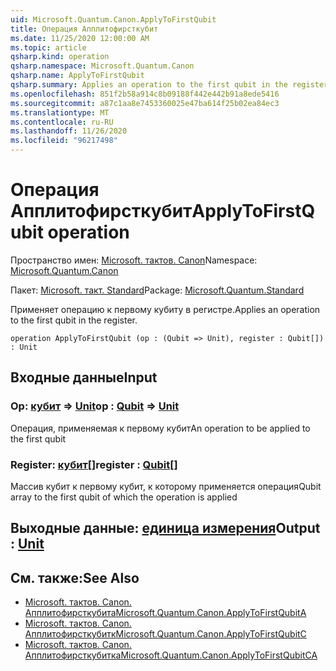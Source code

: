 ```yaml
---
uid: Microsoft.Quantum.Canon.ApplyToFirstQubit
title: Операция Апплитофирсткубит
ms.date: 11/25/2020 12:00:00 AM
ms.topic: article
qsharp.kind: operation
qsharp.namespace: Microsoft.Quantum.Canon
qsharp.name: ApplyToFirstQubit
qsharp.summary: Applies an operation to the first qubit in the register.
ms.openlocfilehash: 851f2b58a914c8b09188f442e442b91a8ede5416
ms.sourcegitcommit: a87c1aa8e7453360025e47ba614f25b02ea84ec3
ms.translationtype: MT
ms.contentlocale: ru-RU
ms.lasthandoff: 11/26/2020
ms.locfileid: "96217498"
---
```

# <a name="applytofirstqubit-operation"></a><span data-ttu-id="28981-102">Операция Апплитофирсткубит</span><span class="sxs-lookup"><span data-stu-id="28981-102">ApplyToFirstQubit operation</span></span>

<span data-ttu-id="28981-103">Пространство имен: [Microsoft. тактов. Canon](xref:Microsoft.Quantum.Canon)</span><span class="sxs-lookup"><span data-stu-id="28981-103">Namespace: [Microsoft.Quantum.Canon](xref:Microsoft.Quantum.Canon)</span></span>

<span data-ttu-id="28981-104">Пакет: [Microsoft. такт. Standard](https://nuget.org/packages/Microsoft.Quantum.Standard)</span><span class="sxs-lookup"><span data-stu-id="28981-104">Package: [Microsoft.Quantum.Standard](https://nuget.org/packages/Microsoft.Quantum.Standard)</span></span>


<span data-ttu-id="28981-105">Применяет операцию к первому кубиту в регистре.</span><span class="sxs-lookup"><span data-stu-id="28981-105">Applies an operation to the first qubit in the register.</span></span>

```qsharp
operation ApplyToFirstQubit (op : (Qubit => Unit), register : Qubit[]) : Unit
```


## <a name="input"></a><span data-ttu-id="28981-106">Входные данные</span><span class="sxs-lookup"><span data-stu-id="28981-106">Input</span></span>

### <a name="op--qubit--unit"></a><span data-ttu-id="28981-107">Op: [кубит](xref:microsoft.quantum.lang-ref.qubit) => [Unit](xref:microsoft.quantum.lang-ref.unit)</span><span class="sxs-lookup"><span data-stu-id="28981-107">op : [Qubit](xref:microsoft.quantum.lang-ref.qubit) => [Unit](xref:microsoft.quantum.lang-ref.unit)</span></span> 

<span data-ttu-id="28981-108">Операция, применяемая к первому кубит</span><span class="sxs-lookup"><span data-stu-id="28981-108">An operation to be applied to the first qubit</span></span>


### <a name="register--qubit"></a><span data-ttu-id="28981-109">Register: [кубит](xref:microsoft.quantum.lang-ref.qubit)[]</span><span class="sxs-lookup"><span data-stu-id="28981-109">register : [Qubit](xref:microsoft.quantum.lang-ref.qubit)[]</span></span>

<span data-ttu-id="28981-110">Массив кубит к первому кубит, к которому применяется операция</span><span class="sxs-lookup"><span data-stu-id="28981-110">Qubit array to the first qubit of which the operation is applied</span></span>



## <a name="output--unit"></a><span data-ttu-id="28981-111">Выходные данные: [единица измерения](xref:microsoft.quantum.lang-ref.unit)</span><span class="sxs-lookup"><span data-stu-id="28981-111">Output : [Unit](xref:microsoft.quantum.lang-ref.unit)</span></span>



## <a name="see-also"></a><span data-ttu-id="28981-112">См. также:</span><span class="sxs-lookup"><span data-stu-id="28981-112">See Also</span></span>

- [<span data-ttu-id="28981-113">Microsoft. тактов. Canon. Апплитофирсткубита</span><span class="sxs-lookup"><span data-stu-id="28981-113">Microsoft.Quantum.Canon.ApplyToFirstQubitA</span></span>](xref:Microsoft.Quantum.Canon.ApplyToFirstQubitA)
- [<span data-ttu-id="28981-114">Microsoft. тактов. Canon. Апплитофирсткубитк</span><span class="sxs-lookup"><span data-stu-id="28981-114">Microsoft.Quantum.Canon.ApplyToFirstQubitC</span></span>](xref:Microsoft.Quantum.Canon.ApplyToFirstQubitC)
- [<span data-ttu-id="28981-115">Microsoft. тактов. Canon. Апплитофирсткубитка</span><span class="sxs-lookup"><span data-stu-id="28981-115">Microsoft.Quantum.Canon.ApplyToFirstQubitCA</span></span>](xref:Microsoft.Quantum.Canon.ApplyToFirstQubitCA)